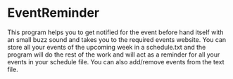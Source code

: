 # EventReminder
This program helps you to get notified for the event before hand itself with an small buzz sound and takes you to the required events website.
You can store all your events of the upcoming week in a schedule.txt and the program will do the rest of the work and will act as a reminder for all your events in your schedule file.
You can also add/remove events from the text file.

